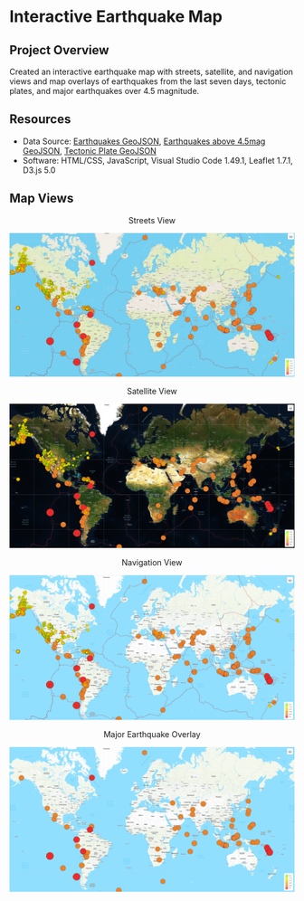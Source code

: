 # Interactive Earthquake Map

## Project Overview
Created an interactive earthquake map with streets, satellite, and navigation views and map overlays of earthquakes from the last seven days, tectonic plates, and major earthquakes over 4.5 magnitude.

## Resources
- Data Source: [Earthquakes GeoJSON](https://earthquake.usgs.gov/earthquakes/feed/v1.0/summary/all_week.geojson), [Earthquakes above 4.5mag GeoJSON](https://earthquake.usgs.gov/earthquakes/feed/v1.0/summary/4.5_week.geojson), [Tectonic Plate GeoJSON](https://raw.githubusercontent.com/fraxen/tectonicplates/master/GeoJSON/PB2002_boundaries.json)
- Software: HTML/CSS, JavaScript, Visual Studio Code 1.49.1, Leaflet 1.7.1, D3.js 5.0

## Map Views

<p align="center"> Streets View </p>

![map_street_viewe](https://github.com/frlinh/mapping-earthquakes/blob/20dd1071c10662db7f34d6b500121880c6dad9e5/Earthquake_Challenge/earthquake_map_streets.png)

<p align="center"> Satellite View </p>

![map_satellite_view](https://github.com/frlinh/mapping-earthquakes/blob/20dd1071c10662db7f34d6b500121880c6dad9e5/Earthquake_Challenge/earthquake_map_satellite.png)

<p align="center"> Navigation View </p>

![map_navigation_view](https://github.com/frlinh/mapping-earthquakes/blob/20dd1071c10662db7f34d6b500121880c6dad9e5/Earthquake_Challenge/earthquake_map_navigation.png)

<p align="center"> Major Earthquake Overlay </p>

![map_majoreq_view](https://github.com/frlinh/mapping-earthquakes/blob/20dd1071c10662db7f34d6b500121880c6dad9e5/Earthquake_Challenge/earthquake_map_majorEarthquakes.png)
